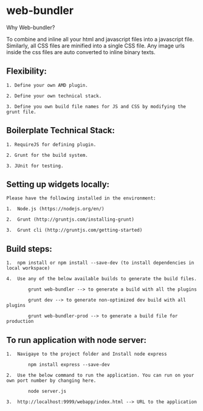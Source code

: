 # web-bundler

Why Web-bundler? 

To combine and inline all your html and javascript files into a javascript file. Similarly, all CSS files are minified into a single CSS file. Any image urls inside the css files are auto converted to inline binary texts.


Flexibility:
-----------

	1. Define your own AMD plugin.
	
	2. Define your own technical stack.

	3. Define you own build file names for JS and CSS by modifying the grunt file.


Boilerplate Technical Stack:
---------------------------

	1. RequireJS for defining plugin.

	2. Grunt for the build system.

	3. JUnit for testing.


Setting up widgets locally:
--------------------------

	Please have the following installed in the environment:

	1.  Node.js (https://nodejs.org/en/)

	2.  Grunt (http://gruntjs.com/installing-grunt)

	3.  Grunt cli (http://gruntjs.com/getting-started)


Build steps:
------------

	1.	npm install or npm install --save-dev (to install dependencies in local workspace)

	4.  Use any of the below available builds to generate the build files.

	        grunt web-bundler --> to generate a build with all the plugins

	        grunt dev --> to generate non-optimized dev build with all plugins

	        grunt web-bundler-prod --> to generate a build file for production


To run application with node server:
------------------------------------

	1.	Navigaye to the project folder and Install node express

	        npm install express --save-dev

	2.	Use the below command to run the application. You can run on your own port number by changing here.

	        node server.js

	3.	http://localhost:9999/webapp/index.html --> URL to the application
